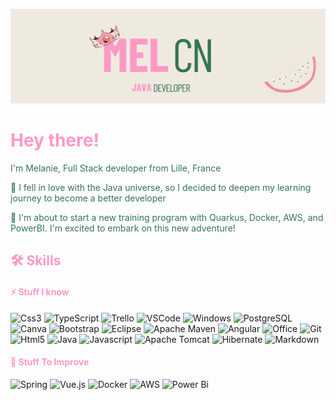 ![Cover](media/bannerqueen.png)


# <span style="color:#ff99c5"> Hey there! </span>

<div style="color:#347551">
I'm Melanie, Full Stack developer from Lille, France 

🔭 I fell in love with the Java universe, so I decided to deepen my learning journey to become a better developer

🌱 I'm about to start a new training program with Quarkus, Docker, AWS, and PowerBI. I'm excited to embark on this new adventure!
</div>


##  <span style="color:#ff99c5">🛠 Skills </span>


####  <span style="color:#ff99c5">⚡ Stuff I know </span>


![Css3](https://img.shields.io/badge/CSS3-1572B6?style=for-the-badge&logo=css3&logoColor=white)
![TypeScript](https://img.shields.io/badge/TypeScript-007ACC?style=for-the-badge&logo=typescript&logoColor=white)
![Trello](https://img.shields.io/badge/Trello-%23026AA7.svg?style=for-the-badge&logo=Trello&logoColor=white)
![VSCode](https://img.shields.io/badge/Visual_Studio_Code-0078D4?style=for-the-badge&logo=visual%20studio%20code&logoColor=white)
![Windows](https://img.shields.io/badge/Windows-0078D6?style=for-the-badge&logo=windows&logoColor=white)
![PostgreSQL](https://img.shields.io/badge/PostgreSQL-316192?style=for-the-badge&logo=postgresql&logoColor=white)
![Canva](https://img.shields.io/badge/Canva-%2300C4CC.svg?&style=for-the-badge&logo=Canva&logoColor=white)
![Bootstrap](https://img.shields.io/badge/Bootstrap-563D7C?style=for-the-badge&logo=bootstrap&logoColor=white)
![Eclipse](https://img.shields.io/badge/Eclipse-2C2255?style=for-the-badge&logo=eclipse&logoColor=white)
![Apache Maven](https://img.shields.io/badge/Apache%20Maven-C71A36?style=for-the-badge&logo=Apache%20Maven&logoColor=white)
![Angular](https://img.shields.io/badge/Angular-DD0031?style=for-the-badge&logo=angular&logoColor=white)
![Office](https://img.shields.io/badge/Microsoft_Office-D83B01?style=for-the-badge&logo=microsoft-office&logoColor=white)
![Git](https://img.shields.io/badge/GIT-E44C30?style=for-the-badge&logo=git&logoColor=white)
![Html5](https://img.shields.io/badge/HTML5-E34F26?style=for-the-badge&logo=html5&logoColor=white)
![Java](https://img.shields.io/badge/Java-ED8B00?style=for-the-badge&logo=openjdk&logoColor=white)
![Javascript](https://img.shields.io/badge/JavaScript-F7DF1E?style=for-the-badge&logo=javascript&logoColor=black)
![Apache Tomcat](https://img.shields.io/badge/apache%20tomcat-%23F8DC75.svg?style=for-the-badge&logo=apache-tomcat&logoColor=black)
![Hibernate](https://img.shields.io/badge/Hibernate-59666C?style=for-the-badge&logo=Hibernate&logoColor=white)
![Markdown](https://img.shields.io/badge/Markdown-000000?style=for-the-badge&logo=markdown&logoColor=white)






####  <span style="color:#ff99c5">🤔 Stuff To Improve </span>

![Spring](https://img.shields.io/badge/Spring-6DB33F?style=for-the-badge&logo=spring&logoColor=white)
![Vue.js](https://img.shields.io/badge/vuejs-%2335495e.svg?style=for-the-badge&logo=vuedotjs&logoColor=%234FC08D)
![Docker](https://img.shields.io/badge/docker-%230db7ed.svg?style=for-the-badge&logo=docker&logoColor=white)
![AWS](https://img.shields.io/badge/AWS-%23FF9900.svg?style=for-the-badge&logo=amazon-aws&logoColor=white)
![Power Bi](https://img.shields.io/badge/power_bi-F2C811?style=for-the-badge&logo=powerbi&logoColor=black)








